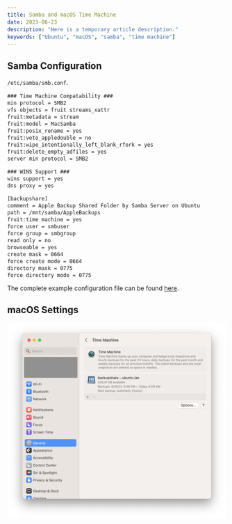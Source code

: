 ```yaml
---
title: Samba and macOS Time Machine
date: 2023-06-23
description: "Here is a temporary article description."
keywords: ["Ubuntu", "macOS", "samba", "time machine"]
---
```


## Samba Configuration

`/etc/samba/smb.conf`.

```sh{numberLines: true}
### Time Machine Compatability ###
min protocol = SMB2
vfs objects = fruit streams_xattr
fruit:metadata = stream
fruit:model = MacSamba
fruit:posix_rename = yes
fruit:veto_appledouble = no
fruit:wipe_intentionally_left_blank_rfork = yes
fruit:delete_empty_adfiles = yes
server min protocol = SMB2
```

```sh{numberLines: true}
### WINS Support ###
wins support = yes
dns proxy = yes
```

```sh{numberLines: true}
[backupshare]
comment = Apple Backup Shared Folder by Samba Server on Ubuntu
path = /mnt/samba/AppleBackups
fruit:time machine = yes
force user = smbuser
force group = smbgroup
read only = no
browseable = yes
create mask = 0664
force create mode = 0664
directory mask = 0775
force directory mode = 0775
```

The complete example configuration file can be found
[here](https://github.com/jpfulton/example-linux-configs/blob/main/etc/samba/smb.conf).

<InArticleAdBlock></InArticleAdBlock>

## macOS Settings

![Time Machine Settings Screenshot](./timemaching-settings.png)
